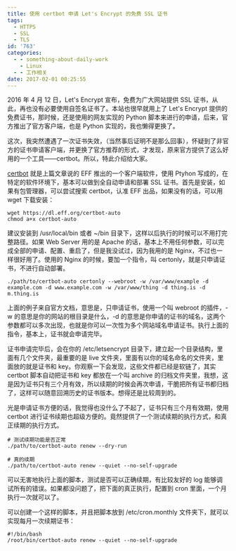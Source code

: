 ```yaml
---
title: 使用 certbot 申请 Let's Encrypt 的免费 SSL 证书
tags:
  - HTTPS
  - SSL
  - TLS
id: '763'
categories:
  - - something-about-daily-work
    - Linux
  - - 工作相关
date: 2017-02-01 00:25:55
---
```


2016 年 4 月 12 日，Let's Encrypt 宣布，免费为广大网站提供 SSL 证书，从此，再也没有必要使用自签名证书了。本站也很早就用上了 Let's Encrypt 提供的免费证书，那时候，还是使用的网友实现的 Python 脚本来进行的申请，后来，官方推出了官方客户端，也是 Python 实现的，我也懒得更换了。

这次，我突然遭遇了一次证书失效，（当然事后证明不是那么回事），怀疑到了非官方的证书申请客户端，并更换了官方推荐的形式，才发现，原来官方提供了这么好用的一个工具——certbot。所以，特此介绍给大家。
<!-- more -->
[certbot](https://certbot.eff.org/) 就是上篇文章说的 EFF 推出的一个客户端软件，使用 Ptyhon 写成的，在特定的软件环境下，基本可以做到全自动申请和部署 SSL 证书。首先是安装，如果有包管理器，可以尝试搜索 certbot，认准 EFF 出品，如果没有的话，可以用 wget 下载安装：

```null
wget https://dl.eff.org/certbot-auto
chmod a+x certbot-auto

```

建议安装到 /usr/local/bin 或者 ~/bin 目录下，这样以后执行的时候可以不用打完整路径。如果 Web Server 用的是 Apache 的话，基本上不用任何参数，可以完成全部的申请、配置、重启了，但是我没试过，因为我用的是 Nginx，不过也一样很好用了。使用的 Nginx 的时候，要加一个指令，叫 certonly，就是只申请证书，不进行自动部署。

```null
./path/to/certbot-auto certonly --webroot -w /var/www/example -d example.com -d www.example.com -w /var/www/thing -d thing.is -d m.thing.is

```

上面的例子来自官方文档，意思是，只申请证书，使用一个叫 webroot 的插件，-w 的意思是你的网站的根目录是什么，-d 的意思是你申请的证书的域名，这两个参数都可以多次出现，也就是你可以一次性为多个网站域名申请证书。执行上面的指令，基本上，证书就会申请完毕。

证书申请完毕后，会在你的 /etc/letsencrypt 目录下，建立起一个目录结构，里面有几个文件夹，最重要的是 live 文件夹，里面有以你的域名命名的文件夹，里面放的就是证书和 key。你观察一下会发现，这些文件都已经是软链了，其实 certbot 脚本自动把证书和 key 都放在一个叫 archive 的归档文件夹里，我想，这是因为证书只有三个月有效，所以续期的时候会再次申请，干脆把所有证书都归档了，这样可以随意回溯历史的证书版本。想得还是比较周到的。

光是申请证书方便的话，我觉得也没什么了不起了，证书只有三个月有效期，使用 certbot 进行证书续期也超级方便的。竟然提供了一个测试续期的执行方式，和真正续期的执行方式。

```null
# 测试续期功能是否正常
./path/to/certbot-auto renew --dry-run

# 真的续期
./path/to/certbot-auto renew --quiet --no-self-upgrade

```

可以无害地执行上面的脚本，测试是否可以正确续期，有比较友好的 log 能够调试所有的错误。如果都没问题了，把下面的真正执行，配置到 cron 里面，一个月执行一次就可以了。

可以创建一个这样的脚本，并且把脚本放到 /etc/cron.monthly 文件夹下，就可以实现每月一次续期证书：

```null
#!/bin/bash
/root/bin/certbot-auto renew --quiet --no-self-upgrade

```